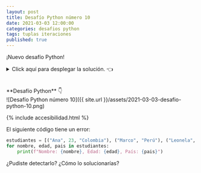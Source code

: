 ```yaml
---
layout: post
title: Desafío Python número 10
date: 2021-03-03 12:00:00
categories: desafios python
tags: tuplas iteraciones
published: true
---
```

¡Nuevo desafío Python!

<details><summary>Click aquí para desplegar la solución. 👈</summary>
<br />✅ EL PROBLEMA ESTÁ EN LA LÍNEA 1: la segunda tupla solo tiene 2 elementos, por lo que se arroja el siguiente error al intentar "desempaquetar" durante la iteración:
*ValueError: not enough values to unpack (expected 3, got 2)*. La iteración falla pues se intenta desempaquetar usando tres variables -nombre, edad, pais- y la segunda tupla tupla no tiene suficientes elementos.
<br />
<br />✏️ Para solucionarlo, deberíamos agregar un valor a la segunda tupla. Para que sea semánticamente correcto, debería agregarse un número en la posición 1 de la segunda tupla.
<br />&nbsp;
<br /><div markdown="1">💻 [Código ejecutable](https://jdoodle.com/a/3pSN){:target="_blank"}
  </div>
{% include codeEditor.html id="3pSN?stdin=0&arg=0&rw=1" %}
<br />
<div markdown="1">![Solución al desafío]({{ site.url }}/assets/2021-03-03-desafio-python-10-solucion.png)
  </div></details>

<br />
<br />
**Desafío Python** 👇
<br />
![Desafío Python número 10]({{ site.url }}/assets/2021-03-03-desafio-python-10.png)

{% include accesibilidad.html %}
	
El siguiente código tiene un error:

```python
estudiantes = [("Ana", 23, "Colombia"), ("Marco", "Perú"), ("Leonela", 21, "México")]
for nombre, edad, pais in estudiantes:
    print(f"Nombre: {nombre}, Edad: {edad}, País: {pais}")
``` 

¿Pudiste detectarlo? ¿Cómo lo solucionarías?
</div></details>



